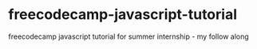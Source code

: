 # freecodecamp-javascript-tutorial
 freecodecamp javascript tutorial for summer internship - my follow along
